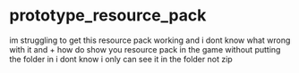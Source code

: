 # prototype_resource_pack
im struggling to get this resource pack working and i dont know what wrong with it and + how do show you resource pack in the game without putting the folder in i dont know i only can see it in the folder not zip
